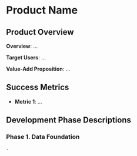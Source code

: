 # Product Name

## Product Overview

**Overview**: ...

**Target Users**: ...

**Value-Add Proposition**: ...

## Success Metrics

- **Metric 1**: ...



## Development Phase Descriptions

### Phase 1. Data Foundation
    - 